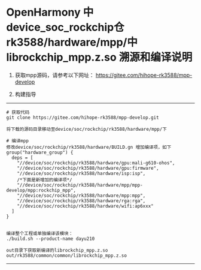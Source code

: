 OpenHarmony 中device_soc_rockchip仓rk3588/hardware/mpp/中 librockchip_mpp.z.so 溯源和编译说明
====================================================

1. 获取mpp源码，请参考以下网址：
https://gitee.com/hihope-rk3588/mpp-develop

2. 构建指导
------------------

```
# 获取代码
git clone https://gitee.com/hihope-rk3588/mpp-develop.git

将下载的源码目录移动至device/soc/rockchip/rk3588/hardware/mpp/下

# 编译mpp
修改device/soc/rockchip/rk3588/hardware/BUILD.gn 增加编译项，如下
group("hardware_group") {
  deps = [
    "//device/soc/rockchip/rk3588/hardware/gpu:mali-g610-ohos",
    "//device/soc/rockchip/rk3588/hardware/gpu:firmware",
    "//device/soc/rockchip/rk3588/hardware/isp:isp",
    /*下面是新增加的编译项*/
    "//device/soc/rockchip/rk3588/hardware/mpp/mpp-develop/mpp:rockchip_mpp",
    "//device/soc/rockchip/rk3588/hardware/mpp:mpp",
    "//device/soc/rockchip/rk3588/hardware/rga:rga",
    "//device/soc/rockchip/rk3588/hardware/wifi:ap6xxx"
  ]
}


编译整个工程或单独编译该模块：
./build.sh --product-name dayu210

out目录下获取新编译的librockchip_mpp.z.so
out/rk3588/common/common/librockchip_mpp.z.so
```



----------------


